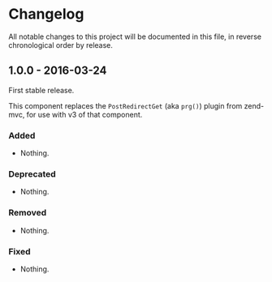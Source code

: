 # Changelog

All notable changes to this project will be documented in this file, in reverse chronological order by release.

## 1.0.0 - 2016-03-24

First stable release.

This component replaces the `PostRedirectGet` (aka `prg()`) plugin from
zend-mvc, for use with v3 of that component.

### Added

- Nothing.

### Deprecated

- Nothing.

### Removed

- Nothing.

### Fixed

- Nothing.
